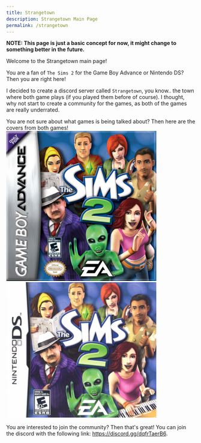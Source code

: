```yaml
---
title: Strangetown
description: Strangetown Main Page
permalink: /strangetown
---
```


**NOTE: This page is just a basic concept for now, it might change to something better in the future.**

Welcome to the Strangetown main page!

You are a fan of `The Sims 2` for the Game Boy Advance or Nintendo DS? Then you are right here!

I decided to create a discord server called `Strangetown`, you know.. the town where both game plays (if you played them before of course). I thought, why not start to create a community for the games, as both of the games are really underrated.

You are not sure about what games is being talked about? Then here are the covers from both games!
![GBA Cover](/assets/images/strangetown/gbaCover.png)
![NDS Cover](/assets/images/strangetown/ndsCover.png)

You are interested to join the community? Then that's great! You can join the discord with the following link: https://discord.gg/dqfrTaerB6.